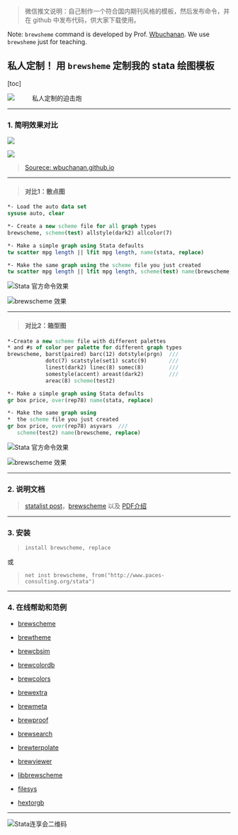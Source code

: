 > 微信推文说明：自己制作一个符合国内期刊风格的模板，然后发布命令，并在 github 中发布代码，供大家下载使用。

Note: `brewsheme` command is developed by Prof. [Wbuchanan](https://github.com/wbuchanan). We use `brewsheme` just for teaching. 

## 私人定制！ 用 `brewsheme` 定制我的 stata 绘图模板


[toc]


![](http://y0.ifengimg.com/news_spider/dci_2012/03/4697e06983ec9e5f83fd63756cceae33.jpg)
&emsp; &emsp; 
私人定制的迫击炮

---

### 1. 简明效果对比

![](http://wbuchanan.github.io/brewscheme/img/brewscheme_onecolorex2.png)

![](http://wbuchanan.github.io/brewscheme/img/brewscheme_manycolorex1.png)

> [Sourece: wbuchanan.github.io](http://wbuchanan.github.io/brewscheme/help/brewscheme/)


---
> #### 对比1：散点图


```stata
*- Load the auto data set
sysuse auto, clear

*- Create a new scheme file for all graph types
brewscheme, scheme(test) allstyle(dark2) allcolor(7)

*- Make a simple graph using Stata defaults
tw scatter mpg length || lfit mpg length, name(stata, replace)

*- Make the same graph using the scheme file you just created
tw scatter mpg length || lfit mpg length, scheme(test) name(brewscheme, replace)
```
![](https://www.statalist.org/forums/filedata/fetch?id=1304036&d=1438109219&type=full "Stata 官方命令效果")

![](https://www.statalist.org/forums/filedata/fetch?id=1304037&d=1438109231&type=full "brewscheme 效果")


---
> #### 对比2：箱型图

```stata
*-Create a new scheme file with different palettes
* and #s of color per palette for different graph types
brewscheme, barst(paired) barc(12) dotstyle(prgn)  ///
            dotc(7) scatstyle(set1) scatc(9)       ///   
            linest(dark2) linec(8) somec(8)        ///
            somestyle(accent) areast(dark2)        ///   
            areac(8) scheme(test2)

*- Make a simple graph using Stata defaults
gr box price, over(rep78) name(stata, replace) 

*- Make the same graph using 
*  the scheme file you just created
gr box price, over(rep78) asyvars  ///
   scheme(test2) name(brewscheme, replace)
```

![](https://www.statalist.org/forums/filedata/fetch?id=1304038&d=1438110150&type=full "Stata 官方命令效果")

![](https://www.statalist.org/forums/filedata/fetch?id=1304039&d=1438110167&type=full "brewscheme 效果")



---

### 2. 说明文档
> [statalist post][2]，[brewscheme][2a] 以及 [PDF介绍][3]

---
### 3. 安装

>```
>install brewscheme, replace
>```
或
>```
>net inst brewscheme, from("http://www.paces-consulting.org/stata")
>```


---
### 4. 在线帮助和范例

- [brewscheme](http://wbuchanan.github.io/brewscheme/help/brewscheme/)

- [brewtheme](http://wbuchanan.github.io/brewscheme/help/brewtheme/)

- [brewcbsim](http://wbuchanan.github.io/brewscheme/help/brewcbsim/)

- [brewcolordb](http://wbuchanan.github.io/brewscheme/help/brewcolordb/)

- [brewcolors](http://wbuchanan.github.io/brewscheme/help/brewcolors/)

- [brewextra](http://wbuchanan.github.io/brewscheme/help/brewextra/)

- [brewmeta](http://wbuchanan.github.io/brewscheme/help/brewmeta/)

- [brewproof](http://wbuchanan.github.io/brewscheme/help/brewproof/)

- [brewsearch](http://wbuchanan.github.io/brewscheme/help/brewsearch/)

- [brewterpolate](http://wbuchanan.github.io/brewscheme/help/brewterpolate/)

- [brewviewer](http://wbuchanan.github.io/brewscheme/help/brewviewer/)

- [libbrewscheme](http://wbuchanan.github.io/brewscheme/help/libbrewscheme/)

- [filesys](http://wbuchanan.github.io/brewscheme/help/filesys/)

- [hextorgb](http://wbuchanan.github.io/brewscheme/help/hextorgb/)


[2]:https://www.statalist.org/forums/forum/general-stata-discussion/general/1304035-new-package-on-ssc-brewscheme "new package on SSC: brewscheme"
[2a]:http://www.paces-consulting.org/blog/brewscheme-1-0/
[3]:http://www.stata.com/meeting/columbus15/abstracts/materials/columbus15_buchanan.pdf



---
 ![Stata连享会二维码](http://wx1.sinaimg.cn/mw690/8abf9554gy1fj9p14l9lkj20m30d50u3.jpg "扫码关注 Stata 连享会")



